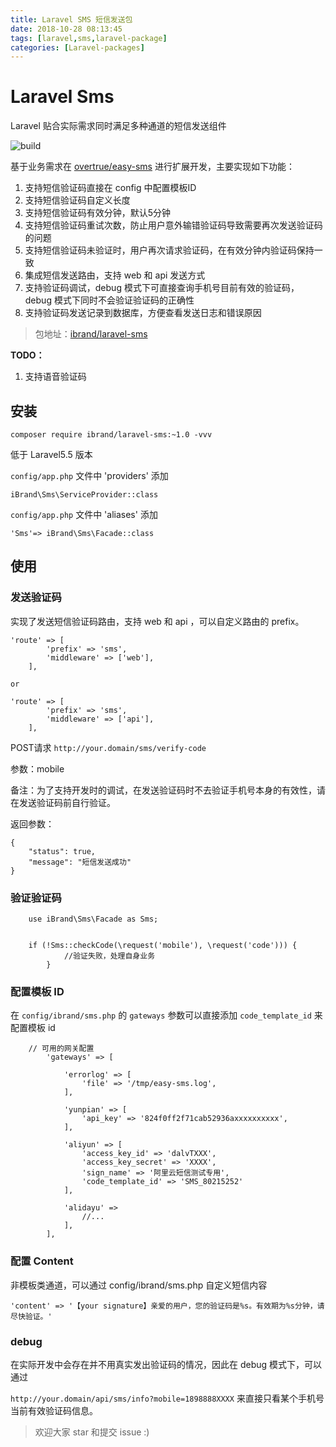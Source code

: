 ```yaml
---
title: Laravel SMS 短信发送包
date: 2018-10-28 08:13:45
tags: [laravel,sms,laravel-package]
categories: [Laravel-packages]
---
```


# Laravel Sms

Laravel 贴合实际需求同时满足多种通道的短信发送组件

![build](https://cdn.chenhow.com/laravel-sms-package/build.png)

基于业务需求在 [overtrue/easy-sms][1] 进行扩展开发，主要实现如下功能：

1. 支持短信验证码直接在 config 中配置模板ID
2. 支持短信验证码自定义长度
3. 支持短信验证码有效分钟，默认5分钟
4. 支持短信验证码重试次数，防止用户意外输错验证码导致需要再次发送验证码的问题
5. 支持短信验证码未验证时，用户再次请求验证码，在有效分钟内验证码保持一致
6. 集成短信发送路由，支持 web 和 api 发送方式
7. 支持验证码调试，debug 模式下可直接查询手机号目前有效的验证码，debug 模式下同时不会验证验证码的正确性
8. 支持验证码发送记录到数据库，方便查看发送日志和错误原因

> 包地址：[ibrand/laravel-sms][2]

**TODO：**

1. 支持语音验证码

## 安装

```
composer require ibrand/laravel-sms:~1.0 -vvv
```

低于 Laravel5.5 版本

`config/app.php` 文件中 'providers' 添加
```
iBrand\Sms\ServiceProvider::class
```

`config/app.php` 文件中 'aliases' 添加

```
'Sms'=> iBrand\Sms\Facade::class
```

## 使用

### 发送验证码

实现了发送短信验证码路由，支持 web 和 api ，可以自定义路由的 prefix。
```
'route' => [
        'prefix' => 'sms',
        'middleware' => ['web'],
    ],
    
or

'route' => [
        'prefix' => 'sms',
        'middleware' => ['api'],
    ],
```

POST请求 `http://your.domain/sms/verify-code` 

参数：mobile

备注：为了支持开发时的调试，在发送验证码时不去验证手机号本身的有效性，请在发送验证码前自行验证。

返回参数：

```
{
    "status": true,
    "message": "短信发送成功"
}
```

### 验证验证码

```
    use iBrand\Sms\Facade as Sms;
    

    if (!Sms::checkCode(\request('mobile'), \request('code'))) {
            //验证失败，处理自身业务
        }

```

### 配置模板 ID

在 `config/ibrand/sms.php` 的 `gateways` 参数可以直接添加 `code_template_id` 来配置模板 id

```
    // 可用的网关配置
        'gateways' => [

            'errorlog' => [
                'file' => '/tmp/easy-sms.log',
            ],

            'yunpian' => [
                'api_key' => '824f0ff2f71cab52936axxxxxxxxxx',
            ],

            'aliyun' => [
                'access_key_id' => 'dalvTXXX',
                'access_key_secret' => 'XXXX',
                'sign_name' => '阿里云短信测试专用',
                'code_template_id' => 'SMS_80215252'
            ],

            'alidayu' => 
                //...
            ],
        ],
```

### 配置 Content

非模板类通道，可以通过 config/ibrand/sms.php 自定义短信内容

`'content' => '【your signature】亲爱的用户，您的验证码是%s。有效期为%s分钟，请尽快验证。'`

### debug 

在实际开发中会存在并不用真实发出验证码的情况，因此在 debug 模式下，可以通过

`http://your.domain/api/sms/info?mobile=1898888XXXX` 来直接只看某个手机号当前有效验证码信息。


> 欢迎大家 star 和提交 issue   :)


[1]: https://github.com/overtrue/easy-sms/
[2]: https://github.com/ibrandcc/laravel-sms